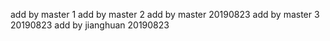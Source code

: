 add by master 1
add by master 2
add by master 20190823
add by master 3 20190823
add by jianghuan 20190823
